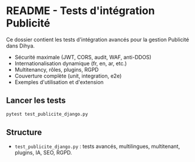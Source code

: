 # README - Tests d'intégration Publicité

Ce dossier contient les tests d'intégration avancés pour la gestion Publicité dans Dihya.

- Sécurité maximale (JWT, CORS, audit, WAF, anti-DDOS)
- Internationalisation dynamique (fr, en, ar, etc.)
- Multitenancy, rôles, plugins, RGPD
- Couverture complète (unit, integration, e2e)
- Exemples d'utilisation et d'extension

## Lancer les tests

```bash
pytest test_publicite_django.py
```

## Structure
- `test_publicite_django.py` : tests avancés, multilingues, multitenant, plugins, IA, SEO, RGPD.
